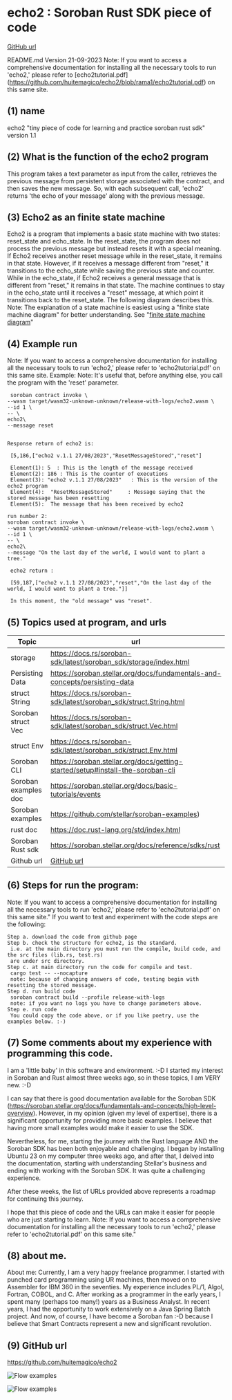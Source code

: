 # echo2 : Soroban Rust SDK piece of code

[GitHub url](https://github.com/huitemagico/echo2)

  README.md Version 21-09-2023
  Note: If you want to access a comprehensive documentation for installing all the necessary tools to run 'echo2,' 
  please refer to [echo2tutorial.pdf] (https://github.com/huitemagico/echo2/blob/rama1/echo2tutorial.pdf)  on this same site.
  
##  (1) name 
  echo2 "tiny piece of code for learning and practice soroban rust sdk"
  version 1.1 
  

##  (2) What is the function of the echo2 program
This program takes a text parameter as input from the caller, retrieves the previous message from 
persistent storage associated with the contract, and then saves the new message. 
So, with each subsequent call, 'echo2' returns 'the echo of your message' along with the previous message.


## (3) Echo2 as an finite state machine
Echo2 is a program that implements a basic state machine with two states: reset_state and echo_state. 
In the reset_state, the program does not process the previous message but instead resets it with a special meaning. 
If Echo2 receives another reset message while in the reset_state, it remains in that state. 
However, if it receives a message different from "reset," it transitions to the echo_state while saving the previous state and counter.
While in the echo_state, if Echo2 receives a general message that is different from "reset," it remains in that state. 
The machine continues to stay in the echo_state until it receives a "reset" message, at which point it transitions back to the reset_state.
The following diagram describes this.
Note: The explanation of a state machine is easiest using a "finite state machine diagram" for better understanding.
See "[finite state machine diagram](https://en.wikipedia.org/wiki/Finite-state_machine)" 


## (4) Example run	
Note: If you want to access a comprehensive documentation for installing all the necessary tools to run 'echo2,' please refer to 'echo2tutorial.pdf' on this same site.
	 Example:
	 Note: It's useful that, before anything else, you call the program with the 'reset' parameter.
	 
	 soroban contract invoke \
    --wasm target/wasm32-unknown-unknown/release-with-logs/echo2.wasm \
    --id 1 \
    -- \
    echo2\
    --message reset
	
	
	Response return of echo2 is:
	
	 [5,186,["echo2 v.1.1 27/08/2023","ResetMessageStored","reset"]
	 
	 Element(1): 5  : This is the length of the message received
	 Element(2): 186 : This is the counter of executions
	 Element(3): "echo2 v.1.1 27/08/2023"   : This is the version of the echo2 program
	 Element(4):  "ResetMessageStored"     : Message saying that the stored message has been resetting
	 Element(5):  The message that has been received by echo2
	 	   
	run number 2:	   
	soroban contract invoke \
    --wasm target/wasm32-unknown-unknown/release-with-logs/echo2.wasm \
    --id 1 \
    -- \
    echo2\
    --message "On the last day of the world, I would want to plant a tree."
	
	 echo2 return :
	 
	 [59,187,["echo2 v.1.1 27/08/2023","reset","On the last day of the world, I would want to plant a tree."]]
	 
	 In this moment, the "old message" was "reset".

 ##	 (5) Topics used at program, and urls
 | Topic    | url |
| -------- | ------- |
|  storage   | https://docs.rs/soroban-sdk/latest/soroban_sdk/storage/index.html  |
|   Persisting Data         | https://soroban.stellar.org/docs/fundamentals-and-concepts/persisting-data  |
| struct String     |https://docs.rs/soroban-sdk/latest/soroban_sdk/struct.String.html |
|Soroban struct Vec  | https://docs.rs/soroban-sdk/latest/soroban_sdk/struct.Vec.html|
|struct Env  | https://docs.rs/soroban-sdk/latest/soroban_sdk/struct.Env.html  |
|Soroban CLI  | https://soroban.stellar.org/docs/getting-started/setup#install-the-soroban-cli  |
|Soroban examples doc    | https://soroban.stellar.org/docs/basic-tutorials/events |
|Soroban examples     | https://github.com/stellar/soroban-examples) |
|rust doc     | https://doc.rust-lang.org/std/index.html|
|Soroban Rust sdk     | https://soroban.stellar.org/docs/reference/sdks/rust|
|Github url |[GitHub url](https://github.com/huitemagico/echo2)|


 ##	(6)	Steps for run the program:
 Note: If you want to access a comprehensive documentation for installing all the necessary tools to run 'echo2,' please refer to 'echo2tutorial.pdf' on this same site."
	If you want to test and experiment with the code steps are the following:
	
	Step a. download the code from github page
	Step b. check the structure for echo2, is the standard.
	 i.e. at the main directory you must run the compile, build code, and the src files (lib.rs, test.rs) 
	 are under src directory.
    Step c. at main directory run the code for compile and test.
	 cargo test -- --nocapture
     note: because of changing answers of code, testing begin with resetting the stored message.
    Step d. run build code
	 soroban contract build --profile release-with-logs
	 note: if you want no logs you have to change parameters above.
    Step e. run code
	 You could copy the code above, or if you like poetry, use the examples below. :-)
	 

## (7) Some comments about my experience with programming this code.
I am a 'little baby' in this software and environment. :-D
I started my interest in Soroban and Rust almost three weeks ago, so in these topics, I am VERY new. :-D

I can say that there is good documentation available for the Soroban SDK (https://soroban.stellar.org/docs/fundamentals-and-concepts/high-level-overview). 
However, in my opinion (given my level of expertise), there is a significant opportunity for providing more basic examples. 
I believe that having more small examples would make it easier to use the SDK.

Nevertheless, for me, starting the journey with the Rust language AND the Soroban SDK has been both enjoyable and challenging. 
I began by installing Ubuntu 23 on my computer three weeks ago, and after that, I delved into the documentation, 
starting with understanding Stellar's business and ending with working with the Soroban SDK. 
It was quite a challenging experience.

After these weeks, the list of URLs provided above represents a roadmap for continuing this journey.

I hope that this piece of code and the URLs can make it easier for people who are just starting to learn.
Note: If you want to access a comprehensive documentation for installing all the necessary tools to run 'echo2,' please refer to 'echo2tutorial.pdf' on this same site."

	 
##	 (8) about me.
About me:
Currently, I am a very happy freelance programmer. 
I started with punched card programming using UR machines, then moved on to Assembler for IBM 360 in the seventies. 
My experience includes PL/1, Algol, Fortran, COBOL, and C.
After working as a programmer in the early years, I spent many (perhaps too many!) years as a Business Analyst. 
In recent years, I had the opportunity to work extensively on a Java Spring Batch project.
And now, of course, I have become a Soroban fan :-D because I believe that Smart Contracts represent a new and significant revolution.
	 
##	 (9) GitHub url
https://github.com/huitemagico/echo2


![Flow examples](echo2scheme.png)

![Flow examples](echo2seqdiag.png)
